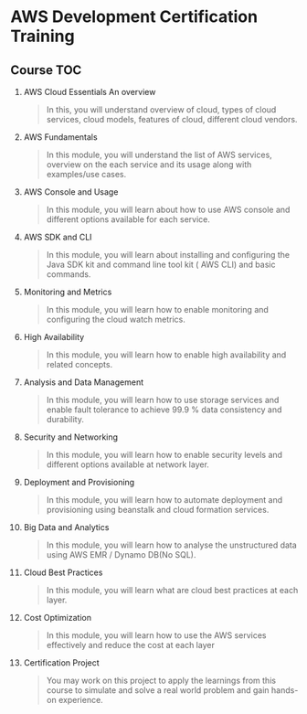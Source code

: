 
# AWS Development Certification Training

## Course TOC

1. AWS Cloud Essentials An overview

    >In this, you will understand overview of cloud, types of cloud services, cloud models, features of cloud, different cloud vendors.

1. AWS Fundamentals

    >In this module, you will understand the list of AWS services, overview on the each service and its usage along with examples/use cases.

1. AWS Console and Usage

    >In this module, you will learn about how to use AWS console and different options available for each service.

1. AWS SDK and CLI

    >In this module, you will learn about installing and configuring the Java SDK kit and command line tool kit ( AWS CLI) and basic commands.

1. Monitoring and Metrics

    >In this module, you will learn how to enable monitoring and configuring the cloud watch metrics.

1. High Availability

    >In this module, you will learn how to enable high availability and related concepts.

1. Analysis and Data Management

    >In this module, you will learn how to use storage services and enable fault tolerance to achieve 99.9 % data consistency and durability.

1. Security and Networking

    >In this module, you will learn how to enable security levels and different options available at network layer.

1. Deployment and Provisioning

    >In this module, you will learn how to automate deployment and provisioning using beanstalk and cloud formation services.

1. Big Data and Analytics

    >In this module, you will learn how to analyse the unstructured data using AWS EMR / Dynamo DB(No SQL).

1. Cloud Best Practices

    >In this module, you will learn what are cloud best practices at each layer.

1. Cost Optimization

    >In this module, you will learn how to use the AWS services effectively and reduce the cost at each layer

1. Certification Project

    >You may work on this project to apply the learnings from this course to simulate and solve a real world problem and gain hands-on experience.